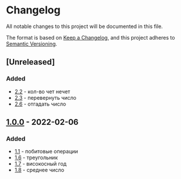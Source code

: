 # Changelog
All notable changes to this project will be documented in this file.

The format is based on [Keep a Changelog](https://keepachangelog.com/en/1.0.0/),
and this project adheres to [Semantic Versioning](https://semver.org/spec/v2.0.0.html).

## [Unreleased]
### Added
- [2.2] - кол-во чет нечет
- [2.3] - перевернуть число
- [2.6] - отгадать число

## [1.0.0] - 2022-02-06
### Added
- [1.1] - побитовые операции
- [1.6] - треугольник
- [1.7] - високосный год
- [1.8] - среднее число

[2.2]: https://github.com/ArtemNikolaev/course-python-algorythm-structures/issues/10
[2.3]: https://github.com/ArtemNikolaev/course-python-algorythm-structures/issues/10
[2.6]: https://github.com/ArtemNikolaev/course-python-algorythm-structures/issues/14
[1.1]: https://github.com/ArtemNikolaev/course-python-algorythm-structures/issues/1
[1.6]: https://github.com/ArtemNikolaev/course-python-algorythm-structures/issues/6
[1.7]: https://github.com/ArtemNikolaev/course-python-algorythm-structures/issues/7
[1.8]: https://github.com/ArtemNikolaev/course-python-algorythm-structures/issues/8

[1.0.0]: https://github.com/ArtemNikolaev/course-python-algorythm-structures/releases/tag/v1.0.0
